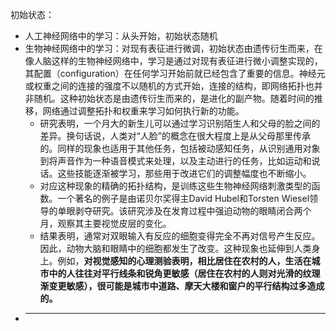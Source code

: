
初始状态：

- 人工神经网络中的学习：从头开始，初始状态随机
- 生物神经网络中的学习：对现有表征进行微调，初始状态由遗传衍生而来，在像人脑这样的生物神经网络中，学习是通过对现有表征进行微小调整实现的，其配置（configuration）在任何学习开始前就已经包含了重要的信息。神经元或权重之间的连接的强度不以随机的方式开始，连接的结构，即网络拓扑也并非随机。这种初始状态是由遗传衍生而来的，是进化的副产物。随着时间的推移，网络通过调整拓扑和权重来学习如何执行新的功能。
  - 研究表明，一个月大的新生儿可以通过学习识别陌生人和父母的脸之间的差异。换句话说，人类对“人脸”的概念在很大程度上是从父母那里传承的。同样的现象也适用于其他任务，包括被动感知任务，从识别通用对象到将声音作为一种语音模式来处理，以及主动进行的任务，比如运动和说话。这些技能逐渐被学习，那些用于改进它们的调整幅度也不断缩小。
  - 对应这种现象的精确的拓扑结构，是训练这些生物神经网络刺激类型的函数。一个著名的例子是由诺贝尔奖得主David Hubel和Torsten Wiesel领导的单眼剥夺研究。该研究涉及在发育过程中强迫动物的眼睛闭合两个月，观察其主要视觉皮层的变化。
  - 结果表明，通常对双眼输入有反应的细胞变得完全不再对信号产生反应。因此，动物大脑和眼睛中的细胞都发生了改变。这种现象也延伸到人类身上。例如，**对视觉感知的心理测验表明，相比居住在农村的人，生活在城市中的人往往对平行线条和锐角更敏感（居住在农村的人则对光滑的纹理渐变更敏感），很可能是城市中道路、摩天大楼和窗户的平行结构过多造成的。**
- ****


